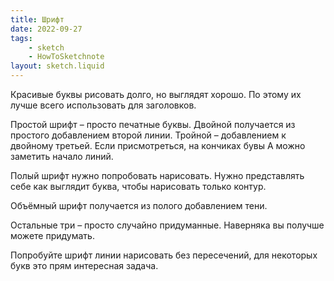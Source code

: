 ```yaml
---
title: Шрифт
date: 2022-09-27
tags:
    - sketch
    - HowToSketchnote
layout: sketch.liquid
---
```


Красивые буквы рисовать долго, но выглядят хорошо. По этому их лучше всего использовать для заголовков.

Простой шрифт – просто печатные буквы. Двойной получается из простого добавлением второй линии. Тройной – добавлением к двойному третьей. Если присмотреться, на кончиках бувы А можно заметить начало линий.

Полый шрифт нужно попробовать нарисовать. Нужно представлять себе как выглядит буква, чтобы нарисовать только контур.

Объёмный шрифт получается из полого добавлением тени.

Остальные три – просто случайно придуманные. Наверняка вы получше можете придумать.

Попробуйте шрифт линии нарисовать без пересечений, для некоторых букв это прям интересная задача.
